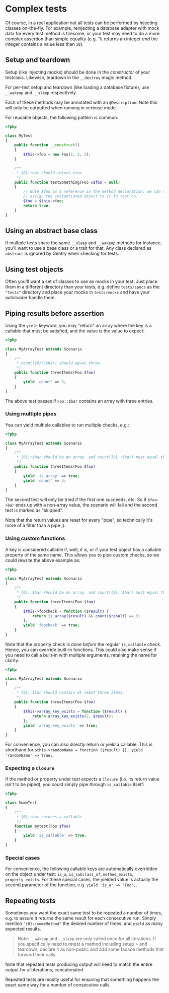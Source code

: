 # Complex tests
Of course, in a real application not all tests can be performed by injecting
classes on-the-fly. For example, reinjecting a database adapter with mock data
for every test method is tiresome, or your test may need to do a more complex
assertion than simple equality (e.g. "it returns an integer _and_ the integer
contains a value less than `10`).

## Setup and teardown
Setup (like injecting mocks) should be done in the _constructor_ of your
testclass. Likewise, teardown in the `__destroy` magic method.

For per-test setup and teardown (like loading a database fixture), use
`__wakeup` and `__sleep` respectively.

Each of these methods may be annotated with an `@Description`. Note this will
only be outputted when running in verbose mode.

For reusable objects, the following pattern is common:

```php
<?php

class MyTest
{
    public function __construct()
    {
        $this->foo = new Foo(1, 2, 3);
    }

    /**
     * {0}::bar should return true
     */
    public function testSomething(Foo &$foo = null)
    {
        // Note $foo is a reference in the method declaration; we can thus
        // assign the instantiated object to it to test on.
        $foo = $this->foo;
        return true;
    }
}
```

## Using an abstract base class
If multiple tests share the same `__sleep` and `__wakeup` methods for instance,
you'll want to use a base class or a trait for that. Any class declared as
`abstract` is ignored by Gentry when checking for tests.

## Using test objects
Often you'll want a set of classes to use as mocks in your test. Just place them
in a different directory than your tests, e.g. define `tests/specs` as the
`"tests"` directory and place your mocks in `tests/mocks` and have your
autoloader handle them.

## Piping results before assertion
Using the `yield` keyword, you may "return" an array where the key is a callable
that must be satisfied, and the value is the value to expect:

```php
<?php

class MyArrayTest extends Scenario
{
    /**
     * count({0}::$bar) should equal three.
     */
    public function threeItems(Foo $foo)
    {
        yield 'count' => 3;
    }
}
```

The above test passes if `Foo::$bar` contains an array with three entries.

### Using multiple pipes
You can yield multiple callables to run multiple checks, e.g.:

```php
<?php

class MyArrayTest extends Scenario
{
    /**
     * {0}::$bar should be an array, and count({0}::$bar) must equal three.
     */
    public function threeItems(Foo $foo)
    {
        yield 'is_array' => true;
        yield 'count' => 3;
    }
}
```

The second test will only be tried if the first one succeeds, etc. So if
`$foo->bar` ends up with a non-array value, the scenario will fail and the
second test is marked as "skipped".

Note that the return values are reset for every "pipe", so technically it's more
of a filter than a pipe ;).

### Using custom functions
A key is considered callable if, well, it is, _or_ if your test object has a
callable property of the same name. This allows you to pipe custom checks, so we
could rewrite the above example as:

```php
<?php

class MyArrayTest extends Scenario
{
    /**
     * {0}::$bar should be an array, and count({0}::$bar) must equal three.
     */
    public function threeItems(Foo $foo)
    {
        $this->foocheck = function ($result) {
            return is_array($result) && count($result) == 3;
        };
        yield 'foocheck' => true;
    }
}
```

Note that the property check is done _before_ the regular `is_callable` check.
Hence, you can override built-in functions. This could also make sense if you
need to call a built-in with multiple arguments, retaining the name for clarity:

```php
<?php

class MyArrayTest extends Scenario
{
    /**
     * {0}::$bar should contain at least three items.
     */
    public function threeItems(Foo $foo)
    {
        $this->array_key_exists = function ($result) {
            return array_key_exists(2, $result);
        };
        yield 'array_key_exists' => true;
    }
}
```

For convenience, you can also directly return or yield a callable. This is
shorthand for `$this->randomName = function ($result) {};
yield 'randomName' => true;`.

### Expecting a `Closure`
If the method or property under test _expects_ a `Closure` (i.e. its return
value isn't to be piped), you could simply pipe through `is_callable` itself:

```php
<?php

class SomeTest
{
    /**
     * {0}::bar returns a callable
     */
    function mytest(Foo $foo)
    {
        yield 'is_callable' => true;
    }
}
```

### Special cases
For convenience, the following callable keys are automatically overridden on the
object under test: `is_a`, `is_subclass_of`, `method_exists`, `property_exists`.
For these special cases, the yielded value is actually the second parameter of
the function, e.g. `yield 'is_a' => 'Foo';`.

## Repeating tests
Sometimes you want the exact same test to be repeated a number of times, e.g. to
assure it returns the same result for each consecutive run. Simply mention
`"{0}::someMethod"` the desired number of times, and `yield` as many expected
results.

> Note:  `__wakeup` and `__sleep` are only called once for all iterations. If
> you specifically need to retest a method including setup > and teardown,
> declare it as non-public and add some facade methods that forward their calls.

Note that repeated tests producing output will need to match the entire output
for all iterations, concatenated.

Repeated tests are mostly useful for ensuring that something happens the exact
same way for a number of consecutive calls.


